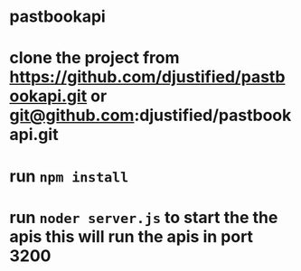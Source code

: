 # pastbookapi

# clone the project from https://github.com/djustified/pastbookapi.git   or git@github.com:djustified/pastbookapi.git

# run `npm install` 

# run `noder server.js` to start the the apis this will run the apis in port 3200
